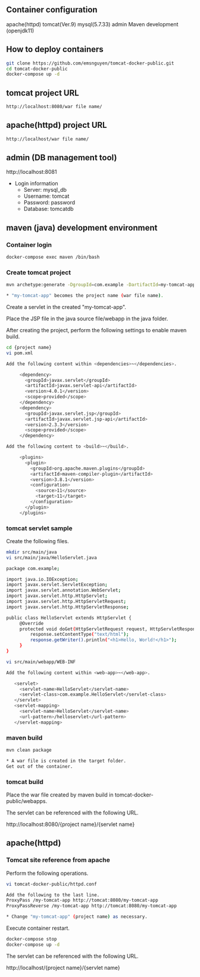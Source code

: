 ## Container configuration

apache(httpd)
tomcat(Ver.9)
mysql(5.7.33)
admin
Maven development (openjdk11)

## How to deploy containers

```bash
git clone https://github.com/emsnguyen/tomcat-docker-public.git
cd tomcat-docker-public
docker-compose up -d
````

## tomcat project URL

```bash
http://localhost:8080/war file name/
````

## apache(httpd) project URL

```bash
http://localhost/war file name/
````

## admin (DB management tool)

http://localhost:8081

* Login information
   - Server: mysql_db
   - Username: tomcat
   - Password: password
   - Database: tomcatdb

## maven (java) development environment

### Container login

```bash
docker-compose exec maven /bin/bash
````

### Create tomcat project

```bash
mvn archetype:generate -DgroupId=com.example -DartifactId=my-tomcat-app -Dversion=1.0-SNAPSHOT -DarchetypeArtifactId=maven-archetype-webapp

* "my-tomcat-app" becomes the project name (war file name).
````

Create a servlet in the created "my-tomcat-app".

Place the JSP file in the java source file/webapp in the java folder.

After creating the project, perform the following settings to enable maven build.

```bash
cd {project name}
vi pom.xml

Add the following content within <dependencies>~</dependencies>.

     <dependency>
       <groupId>javax.servlet</groupId>
       <artifactId>javax.servlet-api</artifactId>
       <version>4.0.1</version>
       <scope>provided</scope>
     </dependency>
     <dependency>
       <groupId>javax.servlet.jsp</groupId>
       <artifactId>javax.servlet.jsp-api</artifactId>
       <version>2.3.3</version>
       <scope>provided</scope>
     </dependency>

Add the following content to <build>~</build>.

     <plugins>
       <plugin>
         <groupId>org.apache.maven.plugins</groupId>
         <artifactId>maven-compiler-plugin</artifactId>
         <version>3.8.1</version>
         <configuration>
           <source>11</source>
           <target>11</target>
         </configuration>
       </plugin>
     </plugins>
````

### tomcat servlet sample

Create the following files.

```bash
mkdir src/main/java
vi src/main/java/HelloServlet.java

package com.example;

import java.io.IOException;
import javax.servlet.ServletException;
import javax.servlet.annotation.WebServlet;
import javax.servlet.http.HttpServlet;
import javax.servlet.http.HttpServletRequest;
import javax.servlet.http.HttpServletResponse;

public class HelloServlet extends HttpServlet {
     @Override
     protected void doGet(HttpServletRequest request, HttpServletResponse response) throws ServletException, IOException {
         response.setContentType("text/html");
         response.getWriter().println("<h1>Hello, World!</h1>");
     }
}
````

```bash
vi src/main/webapp/WEB-INF

Add the following content within <web-app>~</web-app>.

   <servlet>
     <servlet-name>HelloServlet</servlet-name>
     <servlet-class>com.example.HelloServlet</servlet-class>
   </servlet>
   <servlet-mapping>
     <servlet-name>HelloServlet</servlet-name>
     <url-pattern>/helloservlet</url-pattern>
   </servlet-mapping>
````

### maven build

```bash
mvn clean package

* A war file is created in the target folder.
Get out of the container.
````

### tomcat build

Place the war file created by maven build in tomcat-docker-public/webapps.

The servlet can be referenced with the following URL.

http://localhost:8080/{project name}/{servlet name}

## apache(httpd)

### Tomcat site reference from apache

Perform the following operations.

```bash
vi tomcat-docker-public/httpd.conf

Add the following to the last line.
ProxyPass /my-tomcat-app http://tomcat:8080/my-tomcat-app
ProxyPassReverse /my-tomcat-app http://tomcat:8080/my-tomcat-app

* Change "my-tomcat-app" (project name) as necessary.
````

Execute container restart.
```bash
docker-compose stop
docker-compose up -d
````

The servlet can be referenced with the following URL.

http://localhost/{project name}/{servlet name}
